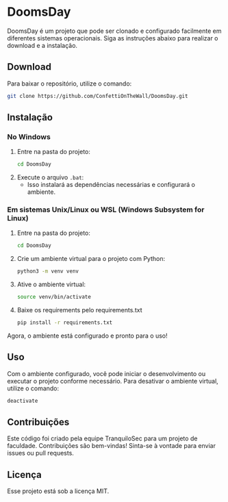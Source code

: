 
# DoomsDay

DoomsDay é um projeto que pode ser clonado e configurado facilmente em diferentes sistemas operacionais. Siga as instruções abaixo para realizar o download e a instalação.

## Download

Para baixar o repositório, utilize o comando:

```bash
git clone https://github.com/ConfettiOnTheWall/DoomsDay.git
```

## Instalação

### No Windows

1. Entre na pasta do projeto:
    ```bash
    cd DoomsDay
    ```
2. Execute o arquivo `.bat`:
    - Isso instalará as dependências necessárias e configurará o ambiente.

### Em sistemas Unix/Linux ou WSL (Windows Subsystem for Linux)

1. Entre na pasta do projeto:
    ```bash
    cd DoomsDay
    ```
2. Crie um ambiente virtual para o projeto com Python:
    ```bash
    python3 -m venv venv
    ```
3. Ative o ambiente virtual:
    ```bash
    source venv/bin/activate
    ```
4. Baixe os requirements pelo requirements.txt
    ``` bash
    pip install -r requirements.txt
    ```
Agora, o ambiente está configurado e pronto para o uso!

## Uso

Com o ambiente configurado, você pode iniciar o desenvolvimento ou executar o projeto conforme necessário. Para desativar o ambiente virtual, utilize o comando:

```bash
deactivate
```

## Contribuições

Este código foi criado pela equipe TranquiloSec para um projeto de faculdade. Contribuições são bem-vindas! Sinta-se à vontade para enviar issues ou pull requests.
## Licença

Esse projeto está sob a licença MIT.
